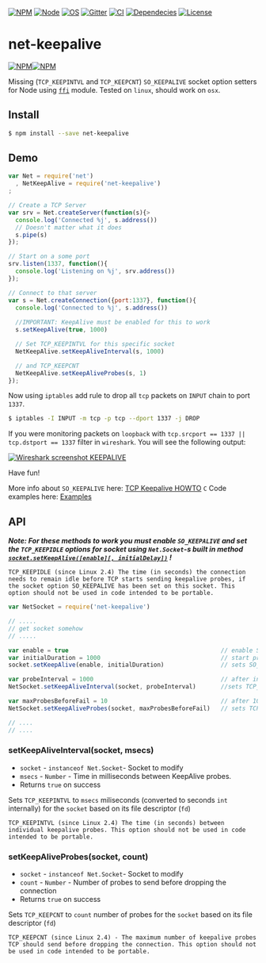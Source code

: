 [![NPM][npm_shield]][npm_url]
[![Node][node_shield]][node_url]
[![OS][os_shield]][npm_url]
[![Gitter][gitter_shield]][gitter_url]
[![CI][travis_sheild]][travis_url]
[![Dependecies][gemnasium_shield]][gemnasium_url]
[![License][license_shield]][license_url]

[npm_url]: https://www.npmjs.com/package/net-keepalive
[npm_shield]: https://img.shields.io/npm/v/net-keepalive.svg?style=flat
[node_url]: https://dist.nodejs.org
[node_shield]: https://img.shields.io/badge/node-%3E%3D0.10%20%3C%3D0.12%7C%7C%3E%3D4.0%20%3C%3D4.1-green.svg
[gitter_url]: https://gitter.im/hertzg/node-net-keepalive
[gitter_shield]: http://img.shields.io/badge/discuss-gitter-brightgreen.svg?style=flat
[os_shield]: https://img.shields.io/badge/os-linux%2Cosx-green.svg
[travis_url]: https://travis-ci.org/hertzg/node-net-keepalive
[travis_sheild]: https://travis-ci.org/hertzg/node-net-keepalive.svg?branch=master
[gemnasium_url]: https://gemnasium.com/hertzg/node-net-keepalive
[gemnasium_shield]: https://gemnasium.com/hertzg/node-net-keepalive.svg
[license_url]: https://raw.githubusercontent.com/hertzg/node-net-keepalive/master/LICENSE
[license_shield]: https://img.shields.io/badge/license-MIT-blue.svg


# net-keepalive
[![NPM](https://nodei.co/npm/net-keepalive.png?downloads=true&downloadRank=true&stars=true)](https://nodei.co/npm/net-keepalive/)[![NPM](https://nodei.co/npm-dl/net-keepalive.png?months=3&height=2)](https://nodei.co/npm/net-keepalive/)

Missing (`TCP_KEEPINTVL` and `TCP_KEEPCNT`) `SO_KEEPALIVE` socket option setters for Node using [`ffi`](https://www.npmjs.com/package/ffi) module. Tested on `linux`, should work on `osx`.

## Install

```bash
$ npm install --save net-keepalive
```


## Demo
```Javascript
var Net = require('net')
  , NetKeepAlive = require('net-keepalive')
;

// Create a TCP Server
var srv = Net.createServer(function(s){>
  console.log('Connected %j', s.address())
  // Doesn't matter what it does
  s.pipe(s)
});

// Start on a some port
srv.listen(1337, function(){
  console.log('Listening on %j', srv.address())
});

// Connect to that server
var s = Net.createConnection({port:1337}, function(){
  console.log('Connected to %j', s.address())
  
  //IMPORTANT: KeepAlive must be enabled for this to work
  s.setKeepAlive(true, 1000)

  // Set TCP_KEEPINTVL for this specific socket
  NetKeepAlive.setKeepAliveInterval(s, 1000)

  // and TCP_KEEPCNT
  NetKeepAlive.setKeepAliveProbes(s, 1)
});
```

Now using `iptables` add rule to drop all `tcp` packets on `INPUT` chain to port `1337`.
```bash
$ iptables -I INPUT -m tcp -p tcp --dport 1337 -j DROP
``` 
If you were monitoring packets on `loopback` with `tcp.srcport == 1337 || tcp.dstport == 1337` filter in `wireshark`.  You will see the following output:

[![Wireshark screenshot KEEPALIVE](http://hertzg.github.io/node-net-keepalive/images/wireshark.jpg)](http://hertzg.github.io/node-net-keepalive/images/wireshark.jpg)

Have fun!

More info about `SO_KEEPALIVE` here: [TCP Keepalive HOWTO](http://tldp.org/HOWTO/TCP-Keepalive-HOWTO/)
`C` Code examples here: [Examples](http://tldp.org/HOWTO/TCP-Keepalive-HOWTO/programming.html#examples)

## API

***Note: For these methods to work you must enable `SO_KEEPALIVE` and set the `TCP_KEEPIDLE` options for socket using `Net.Socket`-s built in method [`socket.setKeepAlive([enable][, initialDelay])`](https://nodejs.org/api/net.html#net_socket_setkeepalive_enable_initialdelay) !***

    TCP_KEEPIDLE (since Linux 2.4) The time (in seconds) the connection needs to remain idle before TCP starts sending keepalive probes, if the socket option SO_KEEPALIVE has been set on this socket. This option should not be used in code intended to be portable.

```JavaScript
var NetSocket = require('net-keepalive')

// .....
// get socket somehow
// .....

var enable = true                                           // enable SO_KEEPALIVE
var initialDuration = 1000                                  // start probing after 1 second of inactivity
socket.setKeepAlive(enable, initialDuration)                // sets SO_KEEPALIVE and TCP_KEEPIDLE

var probeInterval = 1000                                    // after initialDuration send probes every 1 second
NetSocket.setKeepAliveInterval(socket, probeInterval)       //sets TCP_KEEPINTVL

var maxProbesBeforeFail = 10                                // after 10 failed probes connection will be dropped 
NetSocket.setKeepAliveProbes(socket, maxProbesBeforeFail)   // sets TCP_KEEPCNT

// ....
// ....
```

### setKeepAliveInterval(socket, msecs)
* `socket` - `instanceof Net.Socket`- Socket to modify
* `msecs` - `Number` - Time in milliseconds between KeepAlive probes.
* Returns `true` on success

Sets `TCP_KEEPINTVL` to `msecs` miliseconds (converted to seconds `int` internally) for the `socket` based on its file descriptor (`fd`)

    TCP_KEEPINTVL (since Linux 2.4) The time (in seconds) between individual keepalive probes. This option should not be used in code intended to be portable.

### setKeepAliveProbes(socket, count) 
* `socket` - `instanceof Net.Socket`- Socket to modify
* `count` - `Number` - Number of probes to send before dropping the connection
* Returns `true` on success

Sets `TCP_KEEPCNT` to `count` number of probes for the `socket` based on its file descriptor (`fd`)

    TCP_KEEPCNT (since Linux 2.4) - The maximum number of keepalive probes TCP should send before dropping the connection. This option should not be used in code intended to be portable.
